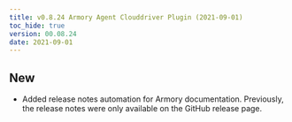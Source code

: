 ```yaml
---
title: v0.8.24 Armory Agent Clouddriver Plugin (2021-09-01)
toc_hide: true
version: 00.08.24
date: 2021-09-01
---
```


## New

* Added release notes automation for Armory documentation. Previously, the release notes were only available on the GitHub release page.
